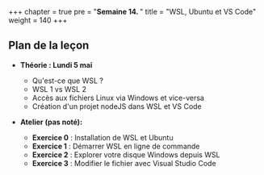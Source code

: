 +++
chapter = true
pre = "<b>Semaine 14. </b>"
title = "WSL, Ubuntu et VS Code"
weight = 140
+++

## Plan de la leçon

- **Théorie : Lundi 5 mai**
  - Qu'est-ce que WSL ?
  - WSL 1 vs WSL 2
  - Accès aux fichiers Linux via Windows et vice-versa
  - Création d'un projet nodeJS dans WSL et VS Code


- **Atelier (pas noté):**
  - **Exercice 0** : Installation de WSL et Ubuntu 
  - **Exercice 1** : Démarrer WSL en ligne de commande 
  - **Exercice 2** : Explorer votre disque Windows depuis WSL
  - **Exercice 3** : Modifier le fichier avec Visual Studio Code 